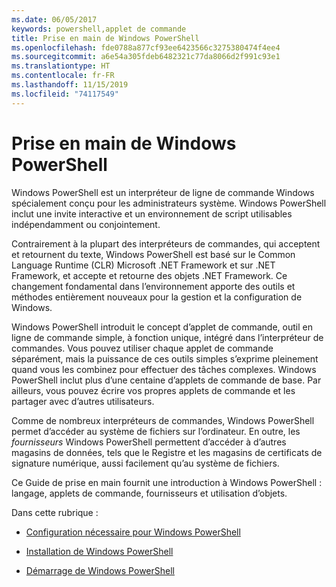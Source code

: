 ```yaml
---
ms.date: 06/05/2017
keywords: powershell,applet de commande
title: Prise en main de Windows PowerShell
ms.openlocfilehash: fde0788a877cf93ee6423566c3275380474f4ee4
ms.sourcegitcommit: a6e54a305fdeb6482321c77da8066d2f991c93e1
ms.translationtype: HT
ms.contentlocale: fr-FR
ms.lasthandoff: 11/15/2019
ms.locfileid: "74117549"
---
```

# <a name="getting-started-with-windows-powershell"></a>Prise en main de Windows PowerShell
Windows PowerShell est un interpréteur de ligne de commande Windows spécialement conçu pour les administrateurs système. Windows PowerShell inclut une invite interactive et un environnement de script utilisables indépendamment ou conjointement.

Contrairement à la plupart des interpréteurs de commandes, qui acceptent et retournent du texte, Windows PowerShell est basé sur le Common Language Runtime (CLR) Microsoft .NET Framework et sur .NET Framework, et accepte et retourne des objets .NET Framework. Ce changement fondamental dans l’environnement apporte des outils et méthodes entièrement nouveaux pour la gestion et la configuration de Windows.

Windows PowerShell introduit le concept d’applet de commande, outil en ligne de commande simple, à fonction unique, intégré dans l’interpréteur de commandes. Vous pouvez utiliser chaque applet de commande séparément, mais la puissance de ces outils simples s’exprime pleinement quand vous les combinez pour effectuer des tâches complexes. Windows PowerShell inclut plus d’une centaine d’applets de commande de base. Par ailleurs, vous pouvez écrire vos propres applets de commande et les partager avec d’autres utilisateurs.

Comme de nombreux interpréteurs de commandes, Windows PowerShell permet d’accéder au système de fichiers sur l’ordinateur. En outre, les *fournisseurs* Windows PowerShell permettent d’accéder à d’autres magasins de données, tels que le Registre et les magasins de certificats de signature numérique, aussi facilement qu’au système de fichiers.

Ce Guide de prise en main fournit une introduction à Windows PowerShell : langage, applets de commande, fournisseurs et utilisation d’objets.

Dans cette rubrique :

- [Configuration nécessaire pour Windows PowerShell](../install/Windows-PowerShell-System-Requirements.md)

- [Installation de Windows PowerShell](../install/Installing-Windows-PowerShell.md)

- [Démarrage de Windows PowerShell](Starting-Windows-PowerShell.md)
